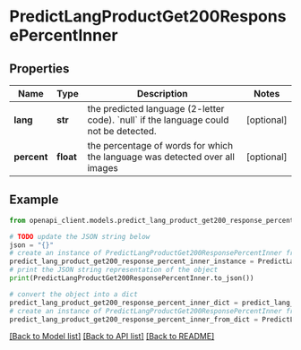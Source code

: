 # PredictLangProductGet200ResponsePercentInner


## Properties

Name | Type | Description | Notes
------------ | ------------- | ------------- | -------------
**lang** | **str** | the predicted language (2-letter code). &#x60;null&#x60; if the language could not be detected. | [optional] 
**percent** | **float** | the percentage of words for which the language was detected over all images | [optional] 

## Example

```python
from openapi_client.models.predict_lang_product_get200_response_percent_inner import PredictLangProductGet200ResponsePercentInner

# TODO update the JSON string below
json = "{}"
# create an instance of PredictLangProductGet200ResponsePercentInner from a JSON string
predict_lang_product_get200_response_percent_inner_instance = PredictLangProductGet200ResponsePercentInner.from_json(json)
# print the JSON string representation of the object
print(PredictLangProductGet200ResponsePercentInner.to_json())

# convert the object into a dict
predict_lang_product_get200_response_percent_inner_dict = predict_lang_product_get200_response_percent_inner_instance.to_dict()
# create an instance of PredictLangProductGet200ResponsePercentInner from a dict
predict_lang_product_get200_response_percent_inner_from_dict = PredictLangProductGet200ResponsePercentInner.from_dict(predict_lang_product_get200_response_percent_inner_dict)
```
[[Back to Model list]](../README.md#documentation-for-models) [[Back to API list]](../README.md#documentation-for-api-endpoints) [[Back to README]](../README.md)


